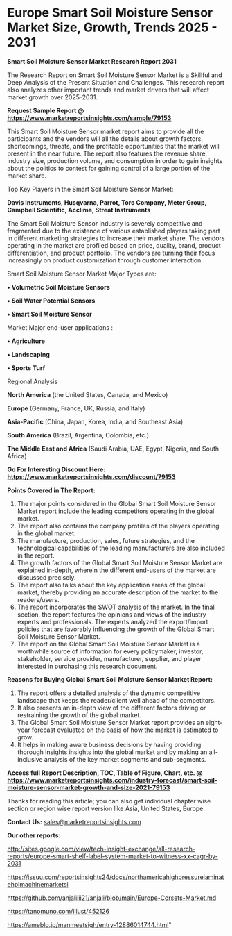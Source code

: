  # Europe Smart Soil Moisture Sensor Market Size, Growth, Trends 2025 - 2031

<strong>Smart Soil Moisture Sensor Market Research Report 2031</strong>

The Research Report on Smart Soil Moisture Sensor Market is a Skillful and Deep Analysis of the Present Situation and Challenges. This research report also analyzes other important trends and market drivers that will affect market growth over 2025-2031.

<strong>Request Sample Report @ <a href=https://www.marketreportsinsights.com/sample/79153>https://www.marketreportsinsights.com/sample/79153</a></strong>

This Smart Soil Moisture Sensor market report aims to provide all the participants and the vendors will all the details about growth factors, shortcomings, threats, and the profitable opportunities that the market will present in the near future. The report also features the revenue share, industry size, production volume, and consumption in order to gain insights about the politics to contest for gaining control of a large portion of the market share.

Top Key Players in the Smart Soil Moisture Sensor Market:

<strong>Davis Instruments, Husqvarna, Parrot, Toro Company, Meter Group, Campbell Scientific, Acclima, Streat Instruments</strong>

The Smart Soil Moisture Sensor Industry is severely competitive and fragmented due to the existence of various established players taking part in different marketing strategies to increase their market share. The vendors operating in the market are profiled based on price, quality, brand, product differentiation, and product portfolio. The vendors are turning their focus increasingly on product customization through customer interaction.

Smart Soil Moisture Sensor Market Major Types are:

<strong>• Volumetric Soil Moisture Sensors

• Soil Water Potential Sensors

• Smart Soil Moisture Sensor</strong>

Market Major end-user applications :

<strong>• Agriculture

• Landscaping

• Sports Turf</strong>

Regional Analysis

</u><strong><b>North America</b></strong> (the United States, Canada, and Mexico)

<strong><b>Europe </b></strong>(Germany, France, UK, Russia, and Italy)

<strong><b>Asia-Pacific</b></strong> (China, Japan, Korea, India, and Southeast Asia)

<strong><b>South America</b></strong> (Brazil, Argentina, Colombia, etc.)

<strong><b>The Middle East and Africa</b></strong> (Saudi Arabia, UAE, Egypt, Nigeria, and South Africa)

<strong>Go For Interesting Discount Here: <a href=https://www.marketreportsinsights.com/discount/79153>https://www.marketreportsinsights.com/discount/79153</a></strong>

<strong>Points Covered in The Report:</strong>
<ol>
  <li>The major points considered in the Global Smart Soil Moisture Sensor Market report include the leading competitors operating in the global market.</li>
  <li>The report also contains the company profiles of the players operating in the global market.</li>
  <li>The manufacture, production, sales, future strategies, and the technological capabilities of the leading manufacturers are also included in the report.</li>
  <li>The growth factors of the Global Smart Soil Moisture Sensor Market are explained in-depth, wherein the different end-users of the market are discussed precisely.</li>
  <li>The report also talks about the key application areas of the global market, thereby providing an accurate description of the market to the readers/users.</li>
  <li>The report incorporates the SWOT analysis of the market. In the final section, the report features the opinions and views of the industry experts and professionals. The experts analyzed the export/import policies that are favorably influencing the growth of the Global Smart Soil Moisture Sensor Market.</li>
  <li>The report on the Global Smart Soil Moisture Sensor Market is a worthwhile source of information for every policymaker, investor, stakeholder, service provider, manufacturer, supplier, and player interested in purchasing this research document.</li>
</ol>
<strong>Reasons for Buying Global Smart Soil Moisture Sensor Market Report:</strong>

<ol>
  <li>The report offers a detailed analysis of the dynamic competitive landscape that keeps the reader/client well ahead of the competitors.</li>
  <li>It also presents an in-depth view of the different factors driving or restraining the growth of the global market.</li>
  <li>The Global Smart Soil Moisture Sensor Market report provides an eight-year forecast evaluated on the basis of how the market is estimated to grow.</li>
  <li>It helps in making aware business decisions by having providing thorough insights insights into the global market and by making an all-inclusive analysis of the key market segments and sub-segments.</li>
</ol>
<strong>Access full Report Description, TOC, Table of Figure, Chart, etc. @ <a href=https://www.marketreportsinsights.com/industry-forecast/smart-soil-moisture-sensor-market-growth-and-size-2021-79153>https://www.marketreportsinsights.com/industry-forecast/smart-soil-moisture-sensor-market-growth-and-size-2021-79153</a></strong>


Thanks for reading this article; you can also get individual chapter wise section or region wise report version like Asia, United States, Europe.

<strong>Contact Us:</strong>
sales@marketreportsinsights.com

<strong>Our other reports:</strong>

<a href=http://sites.google.com/view/tech-insight-exchange/all-research-reports/europe-smart-shelf-label-system-market-to-witness-xx-cagr-by-2031>http://sites.google.com/view/tech-insight-exchange/all-research-reports/europe-smart-shelf-label-system-market-to-witness-xx-cagr-by-2031</a>

<a href=https://issuu.com/reportsinsights24/docs/northamericahighpressurelaminatehplmachinemarketsi>https://issuu.com/reportsinsights24/docs/northamericahighpressurelaminatehplmachinemarketsi</a>

<a href=https://github.com/anjaliiii21/anjali/blob/main/Europe-Corsets-Market.md>https://github.com/anjaliiii21/anjali/blob/main/Europe-Corsets-Market.md</a>

<a href=https://tanomuno.com/illust/452126>https://tanomuno.com/illust/452126</a>

<a href=https://ameblo.jp/manmeetsigh/entry-12886014744.html>https://ameblo.jp/manmeetsigh/entry-12886014744.html</a>"
